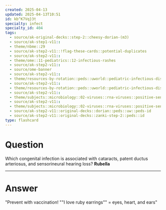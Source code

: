 ```yaml
---
created: 2025-04-13
updated: 2025-04-13T10:51
id: kb^K7Vq}3t
specialty: infect
specialty_id: 404
tags:
  - source/ak-original-decks::step-2::cheesy-dorian-(m3)
  - source/ak-step1-v11::
  - theme/nbme::29
  - source/ak-step2-v11::!flag-these-cards::potential-duplicates
  - source/ak-step2-v11::
  - theme/ome::11-pediatrics::12-infectious-rashes
  - source/ak-step2-v11::
  - source/ome-banner
  - source/ak-step2-v11::
  - theme/resources-by-rotation::peds::uworld::pediatric-infectious-disease::pediatric-infectious-disease-zanki
  - source/ak-step2-v11::
  - theme/resources-by-rotation::peds::uworld::pediatric-infectious-disease::peds-infectious-disease-dorian
  - source/ak-step2-v11::
  - theme/subjects::microbiology::02-viruses::rna-viruses::positive-sense::rubella
  - source/ak-step2-v11::
  - theme/subjects::microbiology::02-viruses::rna-viruses::positive-sense::rubella::congenital
  - source/ak-step2-v11::original-decks::dorian::peds::uw::peds-id
  - source/ak-step2-v11::original-decks::zanki-step-2::peds::id
type: flashcard
---
```


# Question
Which congenital infection is associated with cataracts, patent ductus arteriosus, and sensorineural hearing loss?   **Rubella**

---

# Answer
"Prevent with vaccination! ""I love ruby earrings"" = eyes, heart, and ears"